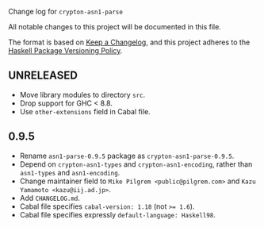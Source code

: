 Change log for `crypton-asn1-parse`

All notable changes to this project will be documented in this file.

The format is based on [Keep a Changelog](https://keepachangelog.com/en/1.0.0/),
and this project adheres to the
[Haskell Package Versioning Policy](https://pvp.haskell.org/).

## UNRELEASED

* Move library modules to directory `src`.
* Drop support for GHC < 8.8.
* Use `other-extensions` field in Cabal file.

## 0.9.5

* Rename `asn1-parse-0.9.5` package as `crypton-asn1-parse-0.9.5`.
* Depend on `crypton-asn1-types` and `crypton-asn1-encoding`, rather than
  `asn1-types` and `asn1-encoding`.
* Change maintainer field to `Mike Pilgrem <public@pilgrem.com>` and
  `Kazu Yamamoto <kazu@iij.ad.jp>`.
* Add `CHANGELOG.md`.
* Cabal file specifies `cabal-version: 1.18` (not `>= 1.6`).
* Cabal file specifies expressly `default-language: Haskell98`.
